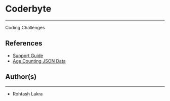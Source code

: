 # Coderbyte

---

Coding Challenges

## References

- [Support Guide](https://devamatre.atlassian.net/wiki/spaces/DEVAMATRE/pages)
- [Age Counting JSON Data](https://coderbyte.com/api/challenges/json/age-counting)

## Author(s)

---

- Rohtash Lakra
